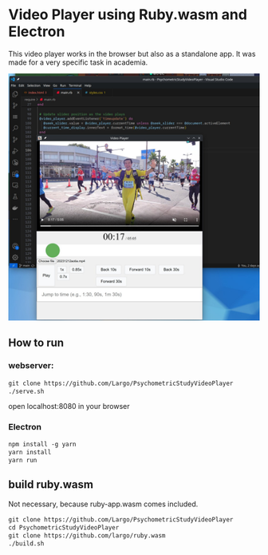 # Video Player using Ruby.wasm and Electron

This video player works in the browser but also as a standalone app. It was made for a very specific task in academia.

![Videoplayer in Electron on Linux](documentation/20240417-videoplayer-electron-linux.jpg)

## How to run 

### webserver:

```
git clone https://github.com/Largo/PsychometricStudyVideoPlayer
./serve.sh
```

open localhost:8080 in your browser

### Electron

```
npm install -g yarn
yarn install 
yarn run
```

## build ruby.wasm
Not necessary, because ruby-app.wasm comes included.

```
git clone https://github.com/Largo/PsychometricStudyVideoPlayer
cd PsychometricStudyVideoPlayer
git clone https://github.com/largo/ruby.wasm
./build.sh
```